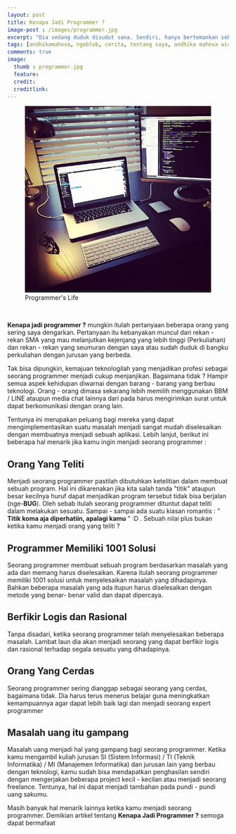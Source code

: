 ```yaml
---
layout: post
title: Kenapa Jadi Programmer ?
image-post : /images/programmer.jpg
excerpt: "Dia sedang duduk disudut sana. Sendiri, hanya bertemankan sebuah ponsel yang bermerek mahal yang bahkan segelintir orang disekolah ini yang memilikinya. Bagaimana aku harus memulai? Apakah hanya diam seperti ini itu cukup untuk mengenalnya lebih jauh seperti yang aku inginkan? Pertanyaan itu selalu menghampiriku seraya mataku sesekali meliriknya."
tags: [andhikamaheva, ngeblob, cerita, tentang saya, andhika maheva wicaksono, programmer indonesia]
comments: true
image:
  thumb : programmer.jpg
  feature:
  credit:
  creditlink:
---
```

<figure>
	<img src="/images/programmer.jpg"/>
	<figcaption>Programmer's Life</figcaption>
</figure>
<br>


**Kenapa jadi programmer ?** mungkin itulah pertanyaan beberapa orang yang sering saya dengarkan. Pertanyaan itu kebanyakan muncul dari rekan - rekan SMA yang mau melanjutkan kejenjang yang lebih tinggi (Perkuliahan) dan rekan - rekan yang seumuran dengan saya atau sudah duduk di bangku perkuliahan dengan jurusan yang berbeda.

Tak bisa dipungkiri, kemajuan teknologilah yang menjadikan profesi sebagai seorang programmer menjadi cukup menjanjikan. Bagaimana tidak ? Hampir semua aspek kehidupan diwarnai dengan barang - barang yang berbau teknologi. Orang - orang dimasa sekarang lebih memilih menggunakan BBM / LINE ataupun media chat lainnya dari pada harus mengirimkan surat untuk dapat berkomunikasi dengan orang lain.

Tentunya ini merupakan peluang bagi mereka yang dapat mengimplementasikan suatu masalah menjadi sangat mudah diselesaikan dengan membuatnya menjadi sebuah aplikasi. Lebih lanjut, berikut ini beberapa hal menarik jika kamu ingin menjadi seorang programmer :

## Orang Yang Teliti

Menjadi seorang programmer pastilah dibutuhkan ketelitian dalam membuat sebuah program. Hal ini dikarenakan jika kita salah tanda "titik" ataupun besar kecilnya huruf dapat menjadikan program tersebut tidak bisa berjalan (nge-**BUG**). Oleh sebab itulah seorang programmer dituntut dapat teliti dalam melakukan sesuatu. Sampai - sampai ada suatu kiasan romantis : " **Titik koma aja diperhatiin, apalagi kamu** " :D . Sebuah nilai plus bukan ketika kamu menjadi orang yang teliti ?

## Programmer Memiliki 1001 Solusi

Seorang programmer membuat sebuah program berdasarkan masalah yang ada dan memang harus diselesaikan. Karena itulah seorang programmer memiliki 1001 solusi untuk menyelesaikan masalah yang dihadapinya. Bahkan beberapa masalah yang ada itupun harus diselesaikan dengan metode yang benar- benar valid dan dapat dipercaya.

## Berfikir Logis dan Rasional

Tanpa disadari, ketika seorang programmer telah menyelesaikan beberapa masalah. Lambat laun dia akan menjadi seorang yang dapat berfikir logis dan rasional terhadap segala sesuatu yang dihadapinya.

## Orang Yang Cerdas

Seorang programmer sering dianggap sebagai seorang yang cerdas, bagaimana tidak. Dia harus terus menerus belajar guna meningkatkan kemampuannya agar dapat lebih baik lagi dan menjadi seorang expert programmer


## Masalah uang itu gampang

Masalah uang menjadi hal yang gampang bagi seorang programmer. Ketika kamu mengambil kuliah jurusan SI (Sistem Informasi) / TI (Teknik Informatika) / MI (Manajemen Informatika) dan jurusan lain yang berbau dengan teknologi, kamu sudah bisa mendapatkan penghasilan sendiri dengan mengerjakan beberapa project kecil - kecilan atau menjadi seorang freelance. Tentunya, hal ini dapat menjadi tambahan pada pundi - pundi uang sakumu.

Masih banyak hal menarik lainnya ketika kamu menjadi seorang programmer. Demikian artikel tentang **Kenapa Jadi Programmer ?** semoga dapat bermafaat
